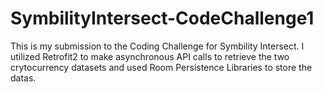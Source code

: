 # SymbilityIntersect-CodeChallenge1

This is my submission to the Coding Challenge for Symbility Intersect. I utilized Retrofit2 to make asynchronous API calls to retrieve the two crytocurrency datasets and used Room Persistence Libraries to store the datas.
